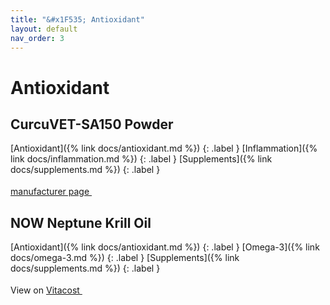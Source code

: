 ```yaml
---
title: "&#x1F535; Antioxidant"
layout: default
nav_order: 3
---
```


# Antioxidant


## CurcuVET-SA150 Powder

[Antioxidant]({% link docs/antioxidant.md %})
{: .label }
[Inflammation]({% link docs/inflammation.md %})
{: .label }
[Supplements]({% link docs/supplements.md %})
{: .label }

 <a href="https://thornevet.com/product/curcuvet-sa150-powder/" class="external" target="_blank">manufacturer page <svg width="18" height="18" viewBox="0 0 24 24" aria-labelledby="svg-external-link-title"><use xlink:href="#svg-external-link"></use></svg></a>


## NOW Neptune Krill Oil

[Antioxidant]({% link docs/antioxidant.md %})
{: .label }
[Omega-3]({% link docs/omega-3.md %})
{: .label }
[Supplements]({% link docs/supplements.md %})
{: .label }

View on <a href="https://www.vitacost.com/now-neptune-krill-oil-500-mg-60-softgels" class="external" target="_blank">Vitacost <svg width="18" height="18" viewBox="0 0 24 24" aria-labelledby="svg-external-link-title"><use xlink:href="#svg-external-link"></use></svg></a>

<!-- Updated 2024-10-18 19:48:32.420487Z -->
